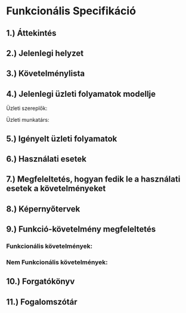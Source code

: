 
# Funkcionális Specifikáció 
## 1.) Áttekintés

## 2.) Jelenlegi helyzet

## 3.) Követelménylista
  
## 4.) Jelenlegi üzleti folyamatok modellje

Üzleti szereplők: 	

Üzleti munkatárs: 


## 5.) Igényelt üzleti folyamatok

## 6.) Használati esetek

## 7.) Megfeleltetés, hogyan fedik le a használati esetek a követelményeket

## 8.) Képernyőtervek

## 9.) Funkció-követelmény megfeleltetés
### Funkcionális követelmények:

### Nem Funkcionális követelmények:

## 10.) Forgatókönyv

## 11.) Fogalomszótár
